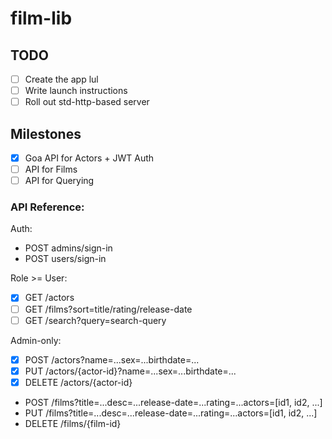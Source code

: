 # film-lib

## TODO
- [ ] Create the app lul
- [ ] Write launch instructions
- [ ] Roll out std-http-based server

## Milestones
- [x] Goa API for Actors + JWT Auth
- [ ] API for Films
- [ ] API for Querying

### API Reference:

Auth:
- POST admins/sign-in
- POST users/sign-in

Role >= User:
- [x] GET /actors
- [ ] GET /films?sort=title/rating/release-date
- [ ] GET /search?query=search-query

Admin-only:
- [x] POST /actors?name=...sex=...birthdate=...
- [x] PUT /actors/{actor-id}?name=...sex=...birthdate=...
- [x] DELETE /actors/{actor-id}
- POST /films?title=...desc=...release-date=...rating=...actors=[id1, id2, ...]
- PUT /films?title=...desc=...release-date=...rating=...actors=[id1, id2, ...]
- DELETE /films/{film-id}

